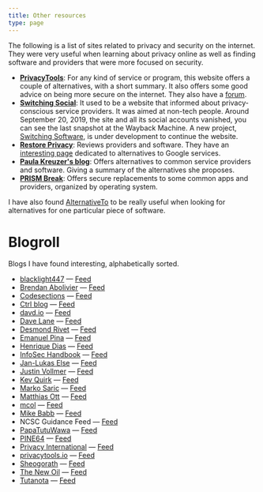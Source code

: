 ```yaml
---
title: Other resources
type: page
---
```

The following is a list of sites related to privacy and security on the internet. They were very useful when learning about privacy online as well as finding software and providers that were more focused on security.

 - **[PrivacyTools](https://www.privacytools.io/)**: For any kind of service or program, this website offers a couple of alternatives, with a short summary. It also offers some good advice on being more secure on the internet. They also have a [forum](https://forum.privacytools.io).
 - **[Switching Social](https://web.archive.org/web/20190915101437/https://switching.social/)**: It used to be a website that informed about privacy-conscious service providers. It was aimed at non-tech people. Around September 20, 2019, the site and all its social accounts vanished, you can see the last snapshot at the Wayback Machine. A new project, [Switching Software](https://codeberg.org/swiso-en/), is under development to continue the website.
 - **[Restore Privacy](https://restoreprivacy.com/)**: Reviews providers and software. They have an [interesting page](https://restoreprivacy.com/google-alternatives/) dedicated to alternatives to Google services.
 - **[Paula Kreuzer's blog](https://write.privacytools.io/paulakreuzer/)**: Offers alternatives to common service providers and software. Giving a summary of the alternatives she proposes.
 - **[PRISM Break](https://prism-break.org/)**: Offers secure replacements to some common apps and providers, organized by operating system.

I have also found [AlternativeTo](https://alternativeto.net/) to be really useful when looking for alternatives for one particular piece of software.


# Blogroll

Blogs I have found interesting, alphabetically sorted.

 - [blacklight447](https://write.privacytools.io/my-thoughts-on-security/) — [Feed](https://write.privacytools.io/my-thoughts-on-security/feed/)
 - [Brendan Abolivier](https://brendan.abolivier.bzh/) — [Feed](https://brendan.abolivier.bzh/index.xml)
 - [Codesections](https://www.codesections.com/blog/) — [Feed](https://www.codesections.com/rss.xml)
 - [Ctrl blog](https://www.ctrl.blog/) — [Feed](https://feed.ctrl.blog/latest.atom)
 - [davd.io](https://www.davd.io/) — [Feed](https://www.davd.io/index.xml)
 - [Dave Lane](https://davelane.nz/blog) — [Feed](https://davelane.nz/rss.xml)
 - [Desmond Rivet](https://desmondrivet.com/blog/) — [Feed](https://desmondrivet.com/feeds/blog.rss)
 - [Emanuel Pina](https://emanuelpina.pt/) — [Feed](https://emanuelpina.pt/index.xml)
 - [Henrique Dias](https://hacdias.com/blog/) — [Feed](https://hacdias.com/blog/feed.xml)
 - [InfoSec Handbook](https://infosec-handbook.eu/blog/) — [Feed](https://infosec-handbook.eu/blog/index.xml)
 - [Jan-Lukas Else](https://jlelse.blog/) — [Feed](https://jlelse.blog/index.xml)
 - [Justin Vollmer](https://www.justinvollmer.com/) — [Feed](https://www.justinvollmer.com/feed/)
 - [Kev Quirk](https://kevq.uk/) — [Feed](https://kevq.uk/feed)
 - [Marko Saric](https://markosaric.com/blog/) — [Feed](https://markosaric.com/blog/feed/)
 - [Matthias Ott](https://matthiasott.com/) — [Feed](https://matthiasott.com/rss)
 - [mcol](https://mcol.xyz/) — [Feed](https://mcol.xyz/rss.xml)
 - [Mike Babb](https://mikebabb.com/blog/) — [Feed](https://mikebabb.com/feed.xml)
 - NCSC Guidance Feed — [Feed](https://www.ncsc.gov.uk/feeds/guidance.xml)
 - [PapaTutuWawa](https://blog.polynom.me/) — [Feed](https://blog.polynom.me/atom.xml)
 - [PINE64](https://www.pine64.org/blog/) — [Feed](https://www.pine64.org/feed/)
 - [Privacy International](https://privacyinternational.org/) — [Feed](https://privacyinternational.org/rss.xml)
 - [privacytools.io](https://blog.privacytools.io/) — [Feed](https://blog.privacytools.io/rss/)
 - [Sheogorath](https://shivering-isles.com/#blog) — [Feed](https://shivering-isles.com/feed.xml)
 - [The New Oil](https://write.as/thenewoil/) — [Feed](https://write.as/thenewoil/feed/)
 - [Tutanota](https://tutanota.com/blog/) — [Feed](https://tutanota.com/blog/feed.xml)

